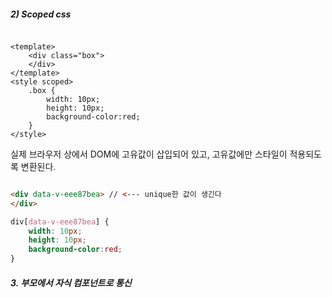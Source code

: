 
##### 2) Scoped css
```vue

<template>
	<div class="box">
	</div>
</template>
<style scoped>
	.box {
		width: 10px;
		height: 10px;
		background-color:red;
	}
</style>

```

실제 브라우저 상에서 DOM에 고유값이 삽입되어 있고, 고유값에만 스타일이 적용되도록 변환된다.

```html

<div data-v-eee87bea> // <--- unique한 값이 생긴다
</div>

```

```css
div[data-v-eee87bea] {
	width: 10px;
	height: 10px;
	background-color:red;
}


```

##### 3. 부모에서 자식 컴포넌트로 통신